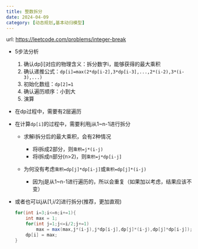 ```yaml
---
title: 整数拆分
date: 2024-04-09
category: [动态规划,基本动归模型]
---
```


url: https://leetcode.com/problems/integer-break



- 5步法分析

  1. 确认dp[i]对应的物理含义：拆分数字i，能够获得的最大乘积
  2. 确认递推公式：`dp[i]=max(2*dp[i-2],3*dp[i-3],...,2*(i-2),3*(i-3),...)`
  3. 初始化数组：`dp[2]=1`
  4. 确认遍历顺序：小到大
  5. 演算

- 在dp过程中，需要有2层遍历

- 在计算`dp[i]`的过程中，需要利用j从1~n-1进行拆分

  - 求解i拆分后的最大乘积，会有2种情况
    - 将i拆成2部分，则`乘积=j*(i-j)`
    - 将i拆成n部分(n>2)，则`乘积=j*dp[i-j]`

  - 为何没有考虑`乘积=dp[j]*dp[i-j]`或`乘积=dp[j]*(i-j)`
    - 因为j是从1~n-1进行遍历的，所以会重复（如果加以考虑，结果应该不变）
  
- 或者也可以j从[1,i/2]进行拆分(推荐，更加直观)

  ```java
  for(int i=3;i<=n;i+=1){
      int max = 1;
      for(int j=1;j<=i/2;j+=1)
          max = max(max,j*(i-j),j*dp[i-j],dp[j]*(i-j),dp[j]*dp[i-j]);
      dp[i] = max;
  }
  ```

  

